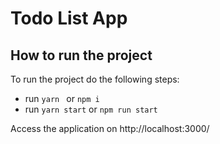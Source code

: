 # Todo List App



## How to run the project

To run the project do the following steps:

- run `yarn ` or `npm i`
- run `yarn start` or `npm run start`

Access the application on http://localhost:3000/
